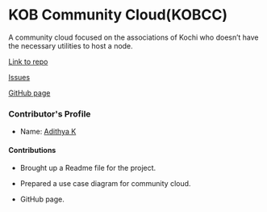 # KOB Community Cloud(KOBCC)

A community cloud focused on the associations of Kochi who doesn’t have the necessary utilities to host a node.​

[Link to repo](https://github.com/hyperledgerkochi/KOBCC)

[Issues](https://github.com/hyperledgerkochi/KOBCC/issues)

[GitHub page](https://hyperledgerkochi.github.io/KOBCC/)

### Contributor's Profile

 - Name: [Adithya K](https://github.com/adithyak04)

#### Contributions

* Brought up a Readme file for the project.​

* Prepared a use case diagram for community cloud.

* GitHub page. ​

​